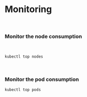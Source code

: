 # Monitoring

<br />

### Monitor the node consumption

<br />

```bash
kubectl top nodes
```

<br />

### Monitor the pod consumption

```bash
kubectl top pods
```